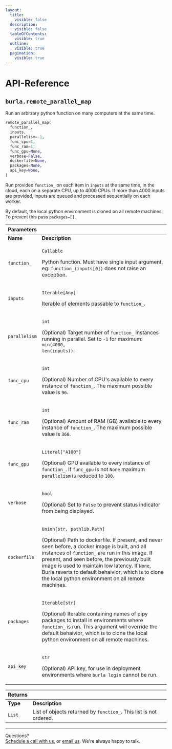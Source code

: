 ```yaml
---
layout:
  title:
    visible: false
  description:
    visible: false
  tableOfContents:
    visible: true
  outline:
    visible: true
  pagination:
    visible: true
---
```


# API-Reference

## `burla.remote_parallel_map`

Run an arbitrary python function on many computers at the same time.

```python
remote_parallel_map(
  function_,
  inputs,
  parallelism=-1,
  func_cpu=1,
  func_ram=1,
  func_gpu=None,
  verbose=False,
  dockerfile=None,
  packages=None,
  api_key=None,
)
```

Run provided `function_` on each item in `inputs` at the same time, in the cloud, each on a separate CPU, up to 4000 CPUs. If more than 4000 inputs are provided, inputs are queued and processed sequentially on each worker.

By default, the local python environment is cloned on all remote machines. To prevent this pass `packages=[]`.

| **Parameters** |                                                                                                                                                                                                                                                                                                                                                                                                                                            |
| -------------- | ------------------------------------------------------------------------------------------------------------------------------------------------------------------------------------------------------------------------------------------------------------------------------------------------------------------------------------------------------------------------------------------------------------------------------------------ |
| **Name**       | **Description**                                                                                                                                                                                                                                                                                                                                                                                                                            |
| `function_`    | <p><code>Callable</code></p><p>Python function. Must have single input argument, eg: <code>function_(inputs[0])</code> does not raise an exception.</p>                                                                                                                                                                                                                                                                                    |
| `inputs`       | <p><code>Iterable[Any]</code></p><p>Iterable of elements passable to <code>function_</code>.</p>                                                                                                                                                                                                                                                                                                                                           |
| `parallelism`  | <p><code>int</code></p><p>(Optional) Target number of <code>function_</code> instances running in parallel. Set to <code>-1</code> for maximum: <code>min(4000, len(inputs))</code>.</p>                                                                                                                                                                                                                                                   |
| `func_cpu`     | <p><code>int</code></p><p>(Optional) Number of CPU's available to every instance of <code>function_</code>. The maximum possible value is <code>96</code>.</p>                                                                                                                                                                                                                                                                             |
| `func_ram`     | <p><code>int</code></p><p>(Optional) Amount of RAM (GB) available to every instance of <code>function_</code>. The maximum possible value is <code>360</code>.</p>                                                                                                                                                                                                                                                                         |
| `func_gpu`     | <p><code>Literal["A100"]</code></p><p>(Optional) GPU available to every instance of <code>function_</code>. If <code>func_gpu</code> is not <code>None</code> maximum <code>parallelism</code> is reduced to <code>100</code>.</p>                                                                                                                                                                                                         |
| `verbose`      | <p><code>bool</code></p><p>(Optional) Set to <code>False</code> to prevent status indicator from being displayed.</p>                                                                                                                                                                                                                                                                                                                      |
| `dockerfile`   | <p><code>Union[str, pathlib.Path]</code></p><p>(Optional) Path to dockerfile. If present, and never seen before, a docker image is built, and all instances of <code>function_</code> are run in this image. If present, and seen before, the previously built image is used to maintain low latency. If <code>None</code>, Burla reverts to default behaivior, which is to clone the local python environment on all remote machines.</p> |
| `packages`     | <p><code>Iterable[str]</code></p><p>(Optional) Iterable containing names of pipy packages to install in environments where <code>function_</code> is run. This argument will override the default behaivior, which is to clone the local python environment on all remote machines.</p>                                                                                                                                                    |
| `api_key`      | <p><code>str</code></p><p>(Optional) API key, for use in deployment environments where <code>burla login</code> cannot be run.</p>                                                                                                                                                                                                                                                                                                         |



| **Returns** |                                                                    |
| ----------- | ------------------------------------------------------------------ |
| **Type**    | **Description**                                                    |
| `List`      | List of objects returned by `function_`. This list is not ordered. |







***

Questions?\
[Schedule a call with us](https://cal.com/jakez/burla/), or [email us](mailto:jake@burla.dev). We're always happy to talk.
